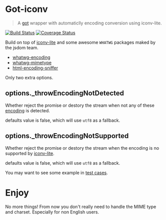 # Got-iconv

> A [got](https://github.com/sindresorhus/got) wrapper with automaticlly encoding conversion using iconv-lite.

[![Build Status](https://travis-ci.org/fengkx/got-iconv.svg?branch=master)](https://travis-ci.org/fengkx/got-iconv)
[![Coverage Status](https://coveralls.io/repos/github/fengkx/got-iconv/badge.svg?branch=master)](https://coveralls.io/github/fengkx/got-iconv?branch=master)


Build on top of [iconv-lite](https://www.npmjs.com/package/iconv-lite) and some awesome `WHATWG` packages maked by the jsdom team.

- [whatwg-encoding](https://www.npmjs.com/package/whatwg-encoding)
- [whatwg-mimetype](https://www.npmjs.com/package/whatwg-mimetype)
- [html-encoding-sniffer](https://www.npmjs.com/package/html-encoding-sniffer)

Only two extra options.

## options._throwEncodingNotDetected

Whether reject the promise or destory the stream when not any of these [encoding](https://github.com/fengkx/whatwg-encoding-mapper) is detected.

defaults value is false, which will use `utf8` as a fallback.

## options._throwEncodingNotSupported

Whether reject the promise or destory the stream when the encoding is no supported by [iconv-lite](https://github.com/ashtuchkin/iconv-lite/wiki/Supported-Encodings).

defaults value is false, which will use `utf8` as a fallback.

You may want to see some example in [test cases](https://github.com/fengkx/got-iconv/blob/master/test/encoding-not-support.js).
# Enjoy
No more things! From now you don't really need to handle the MIME type and charset. Especially for non English users.
